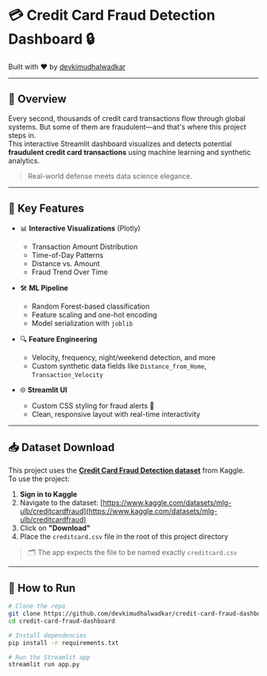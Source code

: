# 💳 Credit Card Fraud Detection Dashboard 🔒  
Built with ❤️ by [devkimudhalwadkar](https://github.com/devkimudhalwadkar)

---

## 🚀 Overview

Every second, thousands of credit card transactions flow through global systems. But some of them are fraudulent—and that's where this project steps in.  
This interactive Streamlit dashboard visualizes and detects potential **fraudulent credit card transactions** using machine learning and synthetic analytics.

> Real-world defense meets data science elegance.

---

## 🧠 Key Features

- 📊 **Interactive Visualizations** (Plotly)
  - Transaction Amount Distribution
  - Time-of-Day Patterns
  - Distance vs. Amount
  - Fraud Trend Over Time

- 🛠️ **ML Pipeline**
  - Random Forest-based classification
  - Feature scaling and one-hot encoding
  - Model serialization with `joblib`

- 🔍 **Feature Engineering**
  - Velocity, frequency, night/weekend detection, and more
  - Custom synthetic data fields like `Distance_from_Home`, `Transaction_Velocity`

- 🌐 **Streamlit UI**
  - Custom CSS styling for fraud alerts 🚨
  - Clean, responsive layout with real-time interactivity

---

## 📥 Dataset Download

This project uses the **[Credit Card Fraud Detection dataset](https://www.kaggle.com/datasets/mlg-ulb/creditcardfraud)** from Kaggle.  
To use the project:

1. **Sign in to Kaggle**
2. Navigate to the dataset: [https://www.kaggle.com/datasets/mlg-ulb/creditcardfraud](https://www.kaggle.com/datasets/mlg-ulb/creditcardfraud)
3. Click on **"Download"**
4. Place the `creditcard.csv` file in the root of this project directory

> 🗂️ The app expects the file to be named exactly `creditcard.csv`

---

## 📂 How to Run

```bash
# Clone the repo
git clone https://github.com/devkimudhalwadkar/credit-card-fraud-dashboard.git
cd credit-card-fraud-dashboard

# Install dependencies
pip install -r requirements.txt

# Run the Streamlit app
streamlit run app.py
